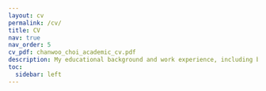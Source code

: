 ```yaml
---
layout: cv
permalink: /cv/
title: CV
nav: true
nav_order: 5
cv_pdf: chanwoo_choi_academic_cv.pdf
description: My educational background and work experience, including both academic and industrial research and development roles.
toc:
  sidebar: left
---
```

